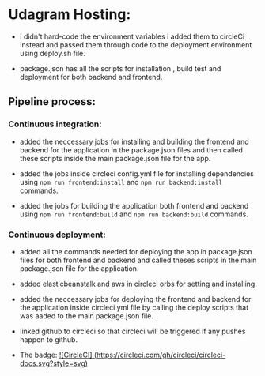 # Udagram Hosting:

- i didn't hard-code the environment variables i added them to circleCi instead and passed them through code to the deployment environment using deploy.sh file.

- package.json has all the scripts for installation , build test and deployment for both backend and frontend.

## Pipeline process:
### Continuous integration:
- added the neccessary jobs for installing and building the frontend and backend for the application in the package.json files and then called these scripts inside the main package.json file for the app.

- added the jobs inside circleci config.yml file for installing dependencies using `npm run frontend:install` and `npm run backend:install` commands.

- added the jobs for building the application both frontend and backend using `npm run frontend:build` and `npm run backend:build` commands.

### Continuous deployment:
- added all the commands needed for deploying the app in package.json files for both frontend and backend and called theses scripts in the main package.json file for the application.

- added elasticbeanstalk and aws in circleci orbs for setting and installing.

- added the neccessary jobs for deploying the frontend and backend for the application inside circleci yml file by calling the deploy scripts that was aaded to the main package.json file.

- linked github to circleci so that circleci will be triggered if any pushes happen to github.

- The badge: [![CircleCI] (https://circleci.com/gh/circleci/circleci-docs.svg?style=svg)](https://app.circleci.com/pipelines/github/MuhammedMustafa42)